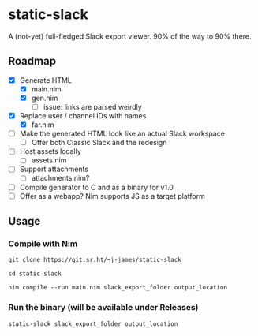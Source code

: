 static-slack
============

A (not-yet) full-fledged Slack export viewer. 90% of the way to 90% there.

## Roadmap

- [x] Generate HTML
	- [x] main.nim
	- [x] gen.nim
		- [ ] issue: links are parsed weirdly
- [x] Replace user / channel IDs with names
	- [x] far.nim
- [ ] Make the generated HTML look like an actual Slack workspace
	- [ ] Offer both Classic Slack and the redesign
- [ ] Host assets locally
	- [ ] assets.nim
- [ ] Support attachments
	- [ ] attachments.nim?
- [ ] Compile generator to C and as a binary for v1.0
- [ ] Offer as a webapp? Nim supports JS as a target platform

## Usage

### Compile with Nim
`git clone https://git.sr.ht/~j-james/static-slack`

`cd static-slack`

`nim compile --run main.nim slack_export_folder output_location`

### Run the binary (will be available under Releases)

`static-slack slack_export_folder output_location`
